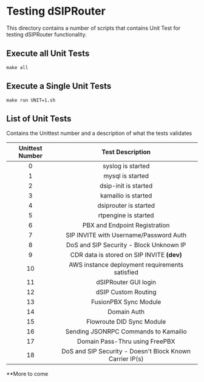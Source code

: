 # Testing dSIPRouter

This directory contains a number of scripts that contains Unit Test for testing dSIPRouter
functionality.  

## Execute all Unit Tests

```
make all
```

## Execute a Single Unit Tests

```
make run UNIT=1.sh
```

## List of Unit Tests

Contains the Unittest number and a description of what the tests validates

|      Unittest Number      |             Test Description             |
|:-------------------------:|:----------------------------------------:|
|0|syslog is started|
|1|mysql is started|
|2|dsip-init is started|
|3|kamailio is started|
|4|dsiprouter is started|
|5|rtpengine is started|
|6|PBX and Endpoint Registration|
|7|SIP INVITE with Username/Password Auth|
|8|DoS and SIP Security - Block Unknown IP|
|9|CDR data is stored on SIP INVITE **(dev)**|
|10|AWS instance deployment requirements satisfied|
|11|dSIPRouter GUI login|
|12|dSIP Custom Routing|
|13|FusionPBX Sync Module|
|14|Domain Auth|
|15|Flowroute DID Sync Module|
|16|Sending JSONRPC Commands to Kamailio|
|17|Domain Pass-Thru using FreePBX|
|18|DoS and SIP Security - Doesn't Block Known Carrier IP(s)|

**More to come
